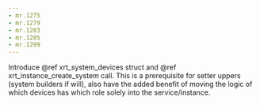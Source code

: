 ```yaml
---
- mr.1275
- mr.1279
- mr.1283
- mr.1285
- mr.1299
---
```


Introduce @ref xrt_system_devices struct and @ref xrt_instance_create_system
call. This is a prerequisite for setter uppers (system builders if will), also
have the added benefit of moving the logic of which devices has which role
solely into the service/instance.
